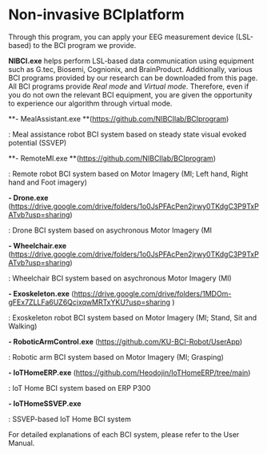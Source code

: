 # Non-invasive BCIplatform

Through this program, you can apply your EEG measurement device (LSL-based) to the BCI program we provide.

**NIBCI.exe** helps perform LSL-based data communication using equipment such as G.tec, Biosemi, Cognionix, and BrainProduct. 
Additionally, various BCI programs provided by our research can be downloaded from this page. 
All BCI programs provide _Real mode_ and _Virtual mode_. 
Therefore, even if you do not own the relevant BCI equipment, you are given the opportunity to experience our algorithm through virtual mode.

**- MealAssistant.exe **(https://github.com/NIBCIlab/BCIprogram)
  
   : Meal assistance robot BCI system based on steady state visual evoked potential (SSVEP)

**- RemoteMI.exe **(https://github.com/NIBCIlab/BCIprogram)
  
   : Remote robot BCI system based on Motor Imagery (MI; Left hand, Right hand and Foot imagery)
    
**- Drone.exe** (https://drive.google.com/drive/folders/1o0JsPFAcPen2jrwy0TKdgC3P9TxPATvb?usp=sharing)
  
   : Drone BCI system based on asychronous Motor Imagery (MI
    
**- Wheelchair.exe** (https://drive.google.com/drive/folders/1o0JsPFAcPen2jrwy0TKdgC3P9TxPATvb?usp=sharing)
  
  : Wheelchair BCI system based on asychronous Motor Imagery (MI)
    
**- Exoskeleton.exe** (https://drive.google.com/drive/folders/1MDOm-gFEx7ZLLFa6UZ6QcjxqwMRTxYKU?usp=sharing )
  
  : Exoskeleton robot BCI system based on Motor Imagery (MI; Stand, Sit and Walking)
    
**- RoboticArmControl.exe** (https://github.com/KU-BCI-Robot/UserApp)
  
  : Robotic arm BCI system based on Motor Imagery (MI; Grasping)

**- IoTHomeERP.exe** (https://github.com/Heodojin/IoTHomeERP/tree/main)
  
  : IoT Home BCI system based on ERP P300

**- IoTHomeSSVEP.exe**
  
  : SSVEP-based IoT Home BCI system



For detailed explanations of each BCI system, please refer to the User Manual.
